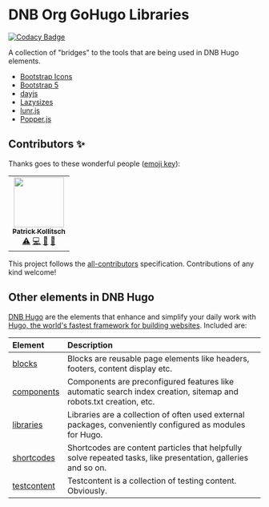 # DNB Org GoHugo Libraries

[![Codacy Badge](https://app.codacy.com/project/badge/Grade/cf99ef2a9da1464dae5628b1e8230921)](https://www.codacy.com/gh/dnb-org/libraries/dashboard)

A collection of "bridges" to the tools that are being used in DNB Hugo elements.

- [Bootstrap Icons](https://github.com/dnb-org/libraries/tree/main/bootstrap-icons)
- [Bootstrap 5](https://github.com/dnb-org/libraries/tree/main/bootstrap5)
- [dayjs](https://github.com/dnb-org/libraries/tree/main/dayjs)
- [Lazysizes](https://github.com/dnb-org/libraries/tree/main/lazysizes)
- [lunr.js](https://github.com/dnb-org/libraries/tree/main/lunr.js)
- [Popper.js](https://github.com/dnb-org/libraries/tree/main/popper.js)

## Contributors ✨

Thanks goes to these wonderful people ([emoji key](https://allcontributors.org/docs/en/emoji-key)):

<!-- ALL-CONTRIBUTORS-LIST:START - Do not remove or modify this section -->
<!-- prettier-ignore-start -->
<!-- markdownlint-disable -->
<table>
  <tr>
    <td align="center"><a href="https://kollitsch.de"><img src="https://avatars.githubusercontent.com/u/83281?v=4?s=100" width="100px;" alt=""/><br /><sub><b>Patrick Kollitsch</b></sub></a><br /><a href="https://github.com/dnb-org/libraries/commits?author=davidsneighbour" title="Tests">⚠️</a> <a href="https://github.com/dnb-org/libraries/commits?author=davidsneighbour" title="Code">💻</a> <a href="https://github.com/dnb-org/libraries/commits?author=davidsneighbour" title="Documentation">📖</a> <a href="https://github.com/dnb-org/libraries/pulls?q=is%3Apr+reviewed-by%3Adavidsneighbour" title="Reviewed Pull Requests">👀</a></td>
  </tr>
</table>

<!-- markdownlint-restore -->
<!-- prettier-ignore-end -->

<!-- ALL-CONTRIBUTORS-LIST:END -->

This project follows the [all-contributors](https://github.com/all-contributors/all-contributors) specification. Contributions of any kind welcome!

## Other elements in DNB Hugo

[DNB Hugo](https://github.com/dnb-org) are the elements that enhance and simplify your daily work with [Hugo, the world's fastest framework for building websites](https://gohugo.io/). Included are:

| Element | Description |
| :--- | :--- |
| [blocks](https://github.com/dnb-org/blocks) | Blocks are reusable page elements like headers, footers, content display etc.|
| [components](https://github.com/dnb-org/components) | Components are preconfigured features like automatic search index creation, sitemap and robots.txt creation, etc. |
| [libraries](https://github.com/dnb-org/libraries) | Libraries are a collection of often used external packages, conveniently configured as modules for Hugo. |
| [shortcodes](https://github.com/dnb-org/shortcodes) | Shortcodes are content particles that helpfully solve repeated tasks, like presentation, galleries and so on. |
| [testcontent](https://github.com/dnb-org/testcontent) | Testcontent is a collection of testing content. Obviously. |
